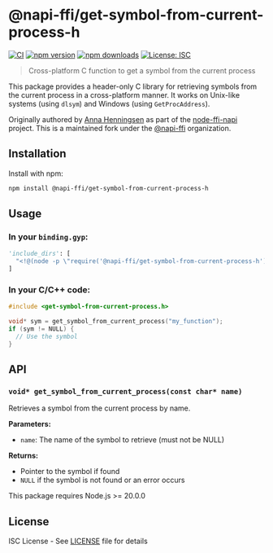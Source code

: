 # @napi-ffi/get-symbol-from-current-process-h

[![CI](https://github.com/napi-ffi/get-symbol-from-current-process-h/actions/workflows/ci.yml/badge.svg?branch=main)](https://github.com/napi-ffi/get-symbol-from-current-process-h/actions/workflows/ci.yml)
[![npm version](https://img.shields.io/npm/v/@napi-ffi/get-symbol-from-current-process-h.svg)](https://www.npmjs.com/package/@napi-ffi/get-symbol-from-current-process-h)
[![npm downloads](https://img.shields.io/npm/dm/@napi-ffi/get-symbol-from-current-process-h.svg)](https://www.npmjs.com/package/@napi-ffi/get-symbol-from-current-process-h)
[![License: ISC](https://img.shields.io/badge/License-ISC-blue.svg)](./LICENSE)

> Cross-platform C function to get a symbol from the current process

This package provides a header-only C library for retrieving symbols from the current process in a cross-platform manner. It works on Unix-like systems (using `dlsym`) and Windows (using `GetProcAddress`).

Originally authored by [Anna Henningsen](https://github.com/addaleax) as part of the [node-ffi-napi](https://github.com/node-ffi-napi) project. This is a maintained fork under the [@napi-ffi](https://github.com/napi-ffi) organization.

## Installation

Install with npm:

```bash
npm install @napi-ffi/get-symbol-from-current-process-h
```

## Usage

### In your `binding.gyp`:

```python
'include_dirs': [
  "<!@(node -p \"require('@napi-ffi/get-symbol-from-current-process-h').include\")"
]
```

### In your C/C++ code:

```c
#include <get-symbol-from-current-process.h>

void* sym = get_symbol_from_current_process("my_function");
if (sym != NULL) {
  // Use the symbol
}
```

## API

### `void* get_symbol_from_current_process(const char* name)`

Retrieves a symbol from the current process by name.

**Parameters:**
- `name`: The name of the symbol to retrieve (must not be NULL)

**Returns:**
- Pointer to the symbol if found
- `NULL` if the symbol is not found or an error occurs



This package requires Node.js >= 20.0.0

## License

ISC License - See [LICENSE](LICENSE) file for details
